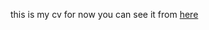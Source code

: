 ﻿this is my cv for now you can see it from <a href="http://127.0.0.1:5500/protofolio/index.html">here</a>

